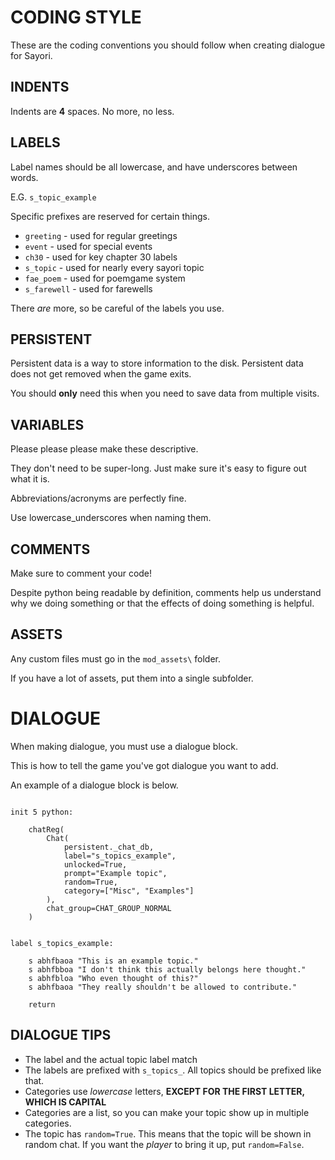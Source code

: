 # CODING STYLE

These are the coding conventions you should follow when creating dialogue for Sayori.

## INDENTS

Indents are **4** spaces. No more, no less.

## LABELS

Label names should be all lowercase, and have underscores between words.

E.G. `s_topic_example`

Specific prefixes are reserved for certain things.

- `greeting` - used for regular greetings
- `event` - used for special events
- `ch30` - used for key chapter 30 labels
- `s_topic` - used for nearly every sayori topic
- `fae_poem` - used for poemgame system
- `s_farewell` - used for farewells

There *are* more, so be careful of the labels you use.

## PERSISTENT

Persistent data is a way to store information to the disk. Persistent data does not get removed when the game exits.

You should **only** need this when you need to save data from multiple visits.

## VARIABLES

Please please please make these descriptive.

They don't need to be super-long. Just make sure it's easy to figure out what it is.

Abbreviations/acronyms are perfectly fine.

Use lowercase_underscores when naming them.

## COMMENTS

Make sure to comment your code!

Despite python being readable by definition, comments help us understand why we doing something or that the effects of doing something is helpful.

## ASSETS

Any custom files must go in the `mod_assets\` folder.

If you have a lot of assets, put them into a single subfolder.


# DIALOGUE

When making dialogue, you must use a dialogue block.

This is how to tell the game you've got dialogue you want to add.

An example of a dialogue block is below.

```renpy

init 5 python:

    chatReg(
        Chat(
            persistent._chat_db,
            label="s_topics_example",
            unlocked=True,
            prompt="Example topic",
            random=True,
            category=["Misc", "Examples"]
        ),
        chat_group=CHAT_GROUP_NORMAL
    )


label s_topics_example:

    s abhfbaoa "This is an example topic."
    s abhfbboa "I don't think this actually belongs here thought."
    s abhfbloa "Who even thought of this?"
    s abhfbaoa "They really shouldn't be allowed to contribute."

    return
```

## DIALOGUE TIPS

- The label and the actual topic label match
- The labels are prefixed with `s_topics_`. All topics should be prefixed like that.
- Categories use *lowercase* letters, **EXCEPT FOR THE FIRST LETTER, WHICH IS CAPITAL**
- Categories are a list, so you can make your topic show up in multiple categories.
- The topic has `random=True`. This means that the topic will be shown in random chat. If you want the *player* to bring it up, put `random=False`.
